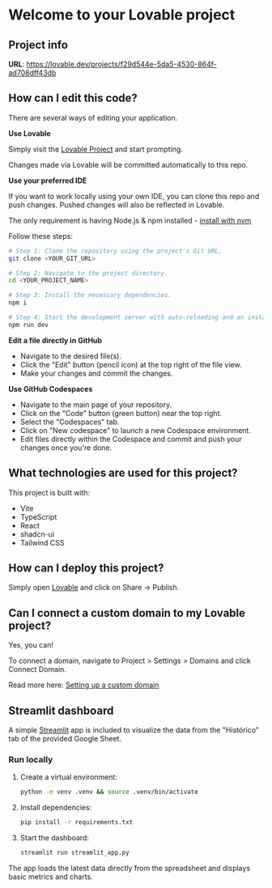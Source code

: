 # Welcome to your Lovable project

## Project info

**URL**: https://lovable.dev/projects/f29d544e-5da5-4530-864f-ad708dff43db

## How can I edit this code?

There are several ways of editing your application.

**Use Lovable**

Simply visit the [Lovable Project](https://lovable.dev/projects/f29d544e-5da5-4530-864f-ad708dff43db) and start prompting.

Changes made via Lovable will be committed automatically to this repo.

**Use your preferred IDE**

If you want to work locally using your own IDE, you can clone this repo and push changes. Pushed changes will also be reflected in Lovable.

The only requirement is having Node.js & npm installed - [install with nvm](https://github.com/nvm-sh/nvm#installing-and-updating)

Follow these steps:

```sh
# Step 1: Clone the repository using the project's Git URL.
git clone <YOUR_GIT_URL>

# Step 2: Navigate to the project directory.
cd <YOUR_PROJECT_NAME>

# Step 3: Install the necessary dependencies.
npm i

# Step 4: Start the development server with auto-reloading and an instant preview.
npm run dev
```

**Edit a file directly in GitHub**

- Navigate to the desired file(s).
- Click the "Edit" button (pencil icon) at the top right of the file view.
- Make your changes and commit the changes.

**Use GitHub Codespaces**

- Navigate to the main page of your repository.
- Click on the "Code" button (green button) near the top right.
- Select the "Codespaces" tab.
- Click on "New codespace" to launch a new Codespace environment.
- Edit files directly within the Codespace and commit and push your changes once you're done.

## What technologies are used for this project?

This project is built with:

- Vite
- TypeScript
- React
- shadcn-ui
- Tailwind CSS

## How can I deploy this project?

Simply open [Lovable](https://lovable.dev/projects/f29d544e-5da5-4530-864f-ad708dff43db) and click on Share -> Publish.

## Can I connect a custom domain to my Lovable project?

Yes, you can!

To connect a domain, navigate to Project > Settings > Domains and click Connect Domain.

Read more here: [Setting up a custom domain](https://docs.lovable.dev/tips-tricks/custom-domain#step-by-step-guide)

## Streamlit dashboard

A simple [Streamlit](https://streamlit.io/) app is included to visualize the data from the "Histórico" tab of the provided Google Sheet.

### Run locally

1. Create a virtual environment:
   ```bash
   python -m venv .venv && source .venv/bin/activate
   ```
2. Install dependencies:
   ```bash
   pip install -r requirements.txt
   ```
3. Start the dashboard:
   ```bash
   streamlit run streamlit_app.py
   ```

The app loads the latest data directly from the spreadsheet and displays basic metrics and charts.
